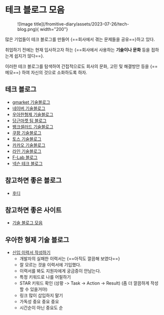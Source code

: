 # 테크 블로그 모음

<figure markdown>
![Image title](/fromitive-diary/assets/2023-07-26/tech-blog.png){ width="200"}
<figcaption></figcaption>
</figure>

많은 기업들이 테크 블로그를 만들어 {==회사에서 겪는 문제들을 공유==}하고 있다.

취업하기 전에는 현재 입사하고자 하는 {==회사에서 사용하는 **기술이나 문화** 등을 접하는게 쉽지가 않다==}.

이러한 테크 블로그를 탐색하여 간접적으로도 회사의 문화, 고민 및 해결방안 등을 {==메모==}  하여 자신의 것으로 소화하도록 하자.

## 테크 블로그
- [gmarket 기술블로그](https://dev.gmarket.com)
- [네이버 기술블로그](https://d2.naver.com/home)
- [우아한형제 기술블로그](https://techblog.woowahan.com)
- [당근마켓 팀 블로그](https://medium.com/daangn)
- [뱅크셀러드 기술블로그](https://blog.banksalad.com/)
- [쿠팡 기술블로그](https://medium.com/coupang-engineering/kr/home)
- [토스 기술블로그](https://toss.tech/)
- [카카오 기술블로그](https://tech.kakao.com/)
- [라인 기술블로그](https://engineering.linecorp.com/ko/culture)
- [F-Lab 블로그](https://f-lab.kr/blog/)
- [넥슨 테크 블로그](https://www.intelligencelabs.tech/)

## 참고하면 좋은 블로그
 - [후디](https://hudi.blog/zero-downtime-deployment/)
 
## 참고하면 좋은 사이트
 - [기술 블로그 모음](https://blog.f-lab.kr/blog/sustainable-developer-growth-skills)

## 우아한 형제 기술 블로그 
 - [신입 이력서 작성하기](https://techblog.woowahan.com/11998/)
    - 개발자의 실패한 이력서는 {==아직도 깔끔해 보였다==}
    - 잘 모르는 것을 이력서에 기입했다.
    - 이력서를 봐도 지원자에게 궁금증이 안남는다.
    - 특정 키워드로 나를 어필하기
    - STAR 키워드 확인 (상황 -> Task -> Action -> Result) (좀 더 깔끔하게 작성할 수 있을거야)
    - 링크 많이 삽입하지 말기
    - 가독성 중요 중요 중요
    - 시간순이 아닌 중요도 순
